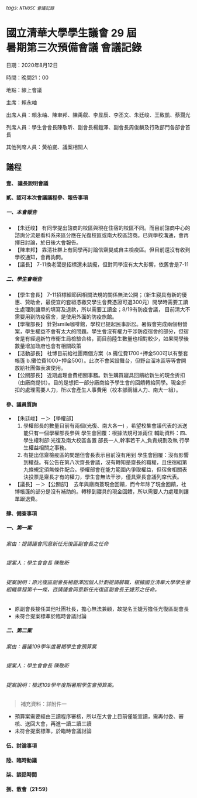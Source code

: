 ###### tags: `NTHUSC` `會議記錄`

# 國立清華大學學生議會 29 屆 <br />暑期第三次預備會議 會議記錄

日期：2020年8月12日

時間：晚間21：00

地點：線上會議

主席：賴永岫

出席人員：賴永岫、陳聿邦、陳禹叡、李昱辰、李丕文、朱廷峻、王致凱、蔡濶光

列席人員：學生會會長陳敬昕、副會長楊鎧澤、副會長周俊麟及行政部門各部會首長

其他列席人員：黃柏崴、議案相關人

## 議程

#### 壹、	議長說明會議

#### 貳、認可本次會議議程參、報告事項

##### 一、本會報告

- 【朱廷峻】 有同學提出諮商的校區與現在住宿的校區不同。而目前諮商中心的諮詢分流是看科系來區分應在光復校區或南大校區諮商。已與學校溝通，會再擇日討論，於日後大會報告。
- 【陳聿邦】 靠清社群上有同學再討論信齋變成自主檢疫區。但目前還沒有收到學校通知，會再詢問。
- 【議長】 7-11換老闆是招標還未談攏，但對同學沒有太大影響，依舊會是7-11

##### 二、學生會報告

- 【學生會長】 7-11招標細節因相關法規的關係無法公開；（新生寢具有新的優惠、贊助金，最便宜的套組憑繳交學生會費憑證可退300元）開學時需要工讀生處理則讓單的填寫及退款，所以需要工讀金；8/19有防疫會議， 目前清大不需要用到防疫宿舍，是使用外面的防疫旅館。
- 【學權部長】 針對smile咖啡館，學校已提起民事訴訟。暑假會完成兩個租營案，學生權益不會有太大的問題。學生會沒有權力干涉防疫宿舍的部分，但宿舍是有經過新竹市衛生局檢驗合格，而目前陸生數量也相對較少，如果開學後數量增加政府也會有相關政策
- 【活動部長】 社博目前給社團兩個方案（a.攤位費1700+押金500可以有整套帳篷 b.攤位費1000+押金500）。此次不會架設舞台，但野台溜冰區等等會開放給社團做表演使用。
- 【公關部長】 近期處理會費相關事務。新生購買寢具回饋給新生的現金折扣（由廠商提供）。目的是想把一部分廠商給予學生會的回饋轉給同學。現金折扣的處理需要人力，所以會產生人事費用（校本部兩組人力、南大一組）。

#### 參、議員質詢
- 【朱廷峻】－＞【學權部】 
    1.	學權部長的數量目前有兩個(光復、南大各一) ，希望校集會議代表的派送能只有一個學權部長參與 
學生會回覆：根據法規可派兩位
輔助資料：四、學生權利部:光復及南大校區各置 部長一人,幹事若干人,負責規劃及執 行學生權益相關之事務。
    2.	有提出信齋檢疫區的問題但會長表示目前沒有用到 
學生會回覆：沒有影響到權益。有公告在第八次齋長會議，沒有轉知是齋長的職權，且住宿組第九條規定須無條件配合。學權部會在能力範圍內爭取權益，但宿舍相關表決投票是齋長才有的權力，學生會無法干涉，僅具齋長會議列席代表。
- 【議長】－＞【公關部】　去年與廠商簽現金回饋，而今年除了現金回饋，社博帳篷的部分是沒有補助的。轉移到寢具的現金回饋，所以需要人力處理則讓單跟退費。

#### 肆、備查事項

##### 一、第一案

###### 案由：提請議會同意新任光復區副會長之任命

###### 提案人：學生會會長 陳敬昕

###### 提案說明：原光復區副會長楊鎧澤因個人計劃提請辭職，根據國立清華大學學生會組織章程第十一條，咨請議會同意新任光復區副會長王婕芳之任命。

- 原副會長接任其他社團社長，擔心無法兼顧，故提名王婕芳擔任光復區副會長
- <span class="red">未符合提案標準於臨時會議討論</span>

##### 二、第二案

###### 案由：審議109學年度暑期學生會預算案

###### 提案人：學生會會長 陳敬昕

###### 提案說明：檢送109學年度期暑期學生會預算案。

> 補充資料：詳附件一

- 預算案需要經由三讀程序審核，所以在大會上目前僅能宣讀，需再付委、審核、送回大會，再進一讀二讀三讀
- <span class="red">未符合提案標準，於臨時會議討論</span>

#### 伍、討論事項

#### 陸、臨時動議

#### 柒、談話時間

#### 捌、散會（21:59）


